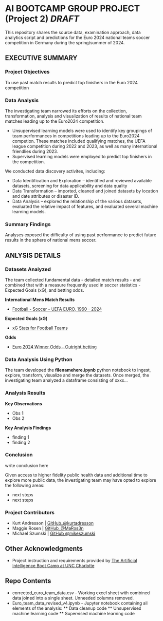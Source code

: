 # AI BOOTCAMP GROUP PROJECT (Project 2) _DRAFT_
This repository shares the source data, examination approach, data analytics script and predictions for the Euro 2024 national teams soccer competition in Germany during the spring/summer of 2024.

## EXECUTIVE SUMMARY

### Project Objectives
To use past match results to predict top finishers in the Euro 2024 competition

### Data Analysis
The investigating team narrowed its efforts on the collection, transformation, analysis and visualization of results of national team matches leading up to the Euro2024 competition.  
- Unsupervised learning models were used to identify key groupings of team performances in competitions leading up to the Euro2024 competion.  These matches included qualifying matches, the UEFA league competition during 2022 and 2023, as well as many international friendlies during 2023.
- Supervised learning models were employed to predict top finishers in the competition.

We conducted data discovery activites, including:
* Data Identification and Exploration –  identified and reviewed available datasets, screening for data applicability and data quality
* Data Transformation – imported, cleaned and joined datasets by location and date attributes or disaster ID.  
* Data Analysis – explored the relationship of the various datasets, evaluated the relative impact of features, and evaluated several machine learning models.

### Summary Findings
Analyses exposed the difficulty of using past performance to predict future results in the sphere of national mens soccer.

## ANLYSIS DETAILS

### Datasets Analyzed
The team collected fundamental data - detailed match results - and combined that with a measure frequently used in soccer statistics - Expected Goals (xG), and betting odds.

__International Mens Match Results__
* [Football - Soccer - UEFA EURO, 1960 - 2024](https://www.kaggle.com/code/mahmoudredagamil/football-soccer-uefa-euro-1960-2024)

__Expected Goals (xG)__
* [xG Stats for Football Teams](https://footystats.org/stats/xg)

__Odds__
* [Euro 2024 Winner Odds - Outright betting](https://www.oddsportal.com/football/europe/euro-2024/outrights/)



### Data Analysis Using Python
The team developed the __filenamehere.ipynb__ python notebook to ingest, explore, transform, visualize and merge the datasets. Once merged, the investigating team analyzed a dataframe consisting of xxxx...

### Analysis Results


__Key Observations__ 
* Obs 1
* Obs 2

__Key Analysis Findings__
* finding 1
* finding 2

### Conclusion
write conclusion here

Given access to higher fidelity public health data and additional time to explore more public data, the investigating team may have opted to explore the following areas:
* next steps
* next steps

### Project Contributors
* Kurt Andresson | [GitHub_@kurtadresson](https://github.com/kurtandreassen)
* Maggie Rosen | [GitHub_@MaRos3n](https://github.com/maros3n/)
* Michael Szumski | [GitHub @mikeszumski](https://github.com/mikeszumski/)

## Other Acknowledgments
* Project instruction and requirements provided by [The Artificial Intelligence Boot Camp at UNC Charlotte](https://bootcamp.charlotte.edu/artificial-intelligence/)

## Repo Contents
* corrected_euro_team_data.csv - Working excel sheet with combined data joined into a single sheet. Unneeded columns removed. 
* Euro_team_data_revised_v4.ipynb - Jupyter notebook containing all elements of the analysis:
** Data cleanup code
** Unsupervised machine learning code
** Supervised machine learning code 
